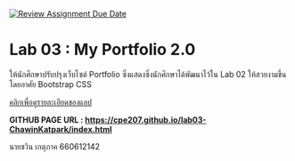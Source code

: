 [![Review Assignment Due Date](https://classroom.github.com/assets/deadline-readme-button-22041afd0340ce965d47ae6ef1cefeee28c7c493a6346c4f15d667ab976d596c.svg)](https://classroom.github.com/a/63HY8rf6)
# Lab 03 : My Portfolio 2.0

ให้นักศึกษาปรับปรุงเว็บไซต์ Portfolio ซึ่งแสดงซึ่งนักศึกษาได้พัฒนาไว้ใน Lab 02 ให้สวยงามขึ้นโดยอาศัย Bootstrap CSS

[คลิกเพื่อดูรายละเอียดของแลป](https://o365cmu-my.sharepoint.com/personal/dome_potikanond_cmu_ac_th/_layouts/15/onedrive.aspx?id=%2Fpersonal%2Fdome%5Fpotikanond%5Fcmu%5Fac%5Fth%2FDocuments%2Fcpe207%2Flabs%2Flab%2D03%2F261207%5Flab%5F03%2Epdf&parent=%2Fpersonal%2Fdome%5Fpotikanond%5Fcmu%5Fac%5Fth%2FDocuments%2Fcpe207%2Flabs%2Flab%2D03&ga=1)

 <strong>GITHUB PAGE URL : https://cpe207.github.io/lab03-ChawinKatpark/index.html</strong>

นายชวิน เกตุภาค 660612142
